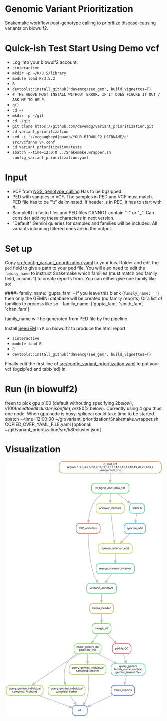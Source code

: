 


# Genomic Variant Prioritization
Snakemake workflow post-genotype calling to prioritize disease-causing variants on biowulf2.

# Quick-ish Test Start Using Demo vcf
- Log into your biowulf2 account.
- `sinteractive`
- `mkdir -p ~/R/3.5/library`
- `module load R/3.5.2`
- `R`
- `devtools::install_github('davemcg/see_gem', build_vignettes=T)`
- `# THE ABOVE MUST INSTALL WITHOUT ERROR. IF IT DOES FIGURE IT OUT / ASK ME TO HELP.`
- `q()`
- `cd ~/`
- `mkdir -p ~/git`
- `cd ~/git`
- `git clone https://github.com/davemcg/variant_prioritization.git`
- `cd variant_prioritization`
- `sed -i 's/mcgaugheyd|guanb/YOUR_BIOWULF2_USERNAME/g' src/vcfanno_v4.conf`
- `cd variant_prioritization/tests`
- `sbatch --time=12:0:0 ../Snakemake.wrapper.sh config_variant_prioritization.yaml`


# Input
- VCF from [NGS_genotype_calling](https://github.com/davemcg/NGS_genotype_calling/blob/master/GVCF_to_VCF_snakemake.wrapper.sh)
  Has to be bgzipped.
- PED with samples in VCF. The samples in PED and VCF must match. PED file has to be "\t" deliminated. If header is in PED, it has to start with #.
- SampleID in fastq files and PED files CANNOT contain "-" or "_". Can consider adding these characters in next version.
- "Default" Gemini quieries for samples and families will be included. All variants inlcuding filtered ones are in the output. 

# Set up
Copy [src/config_variant_prioritization.yaml](https://github.com/davemcg/variant_prioritization/blob/master/src/config_variant_prioritization.yaml) to your local folder and edit the `ped` field to give a path to your ped file. You will also need to edit the `family_name` to instruct Snakemake which families (must match ped family field, column 1) to create reports from. You can either give one family like so:

####- family_name: 'gupta_fam'  - if you leave this blank (`family_name: ''`) then only the GEMINI database will be created (no family reports) Or a list of families to process like so:- family_name: ['gupta_fam', 'smith_fam', 'chan_fam']

family_name will be generated from PED file by the pipeline

Install [SeeGEM](https://github.com/davemcg/SeeGEM) in `R` on biowulf2 to produce the html report. 
  - `sinteractive`
  - `module load R`
  - `R`
  - `devtools::install_github('davemcg/see_gem', build_vignettes=T)`

Finally edit the first line of [src/config_variant_prioritization.yaml](https://github.com/davemcg/variant_prioritization/blob/master/src/config_variant_prioritization.yaml) to put your vcf (bgzip'ed and tabix'ed) in. 

# Run (in biowulf2)
freen to pick gpu p100 (default withouting specifying $2 below), v100 (need to edit cluster.json file), or k80 ($2 below). Currently using 4 gpu thus one node. When gpu node is busy, spliceai could take time to be started.
sbatch --time=12:00:00 ~/git/variant_prioritization/Snakemake.wrapper.sh COPIED_OVER_YAML_FILE.yaml [optional: ~/git/variant_prioritization/src/k80cluster.json]

# Visualization
![](variant_prioritization_dag_ogl.svg)
